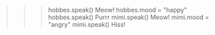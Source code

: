 >>> hobbes.speak()
Meow!
>>> hobbes.mood = "happy"
>>> hobbes.speak()
Purrr
>>> mimi.speak()
Meow!
>>> mimi.mood = "angry"
>>> mimi.speak()
Hiss!